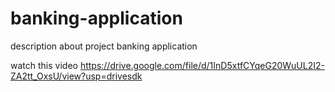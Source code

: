 # banking-application
description about project banking application

watch this video 
https://drive.google.com/file/d/1InD5xtfCYqeG20WuUL2I2-ZA2tt_OxsU/view?usp=drivesdk 

